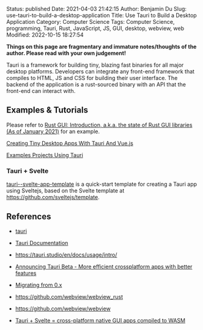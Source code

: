 Status: published
Date: 2021-04-03 21:42:15
Author: Benjamin Du
Slug: use-tauri-to-build-a-desktop-application
Title: Use Tauri to Build a Desktop Application
Category: Computer Science
Tags: Computer Science, programming, Tauri, Rust, JavaScript, JS, GUI, desktop, webview, web
Modified: 2022-10-15 18:27:54

**Things on this page are fragmentary and immature notes/thoughts of the author. Please read with your own judgement!**

Tauri is a framework for building tiny, blazing fast binaries for all major desktop platforms. 
Developers can integrate any front-end framework 
that compiles to HTML, JS and CSS for building their user interface. 
The backend of the application is a rust-sourced binary 
with an API that the front-end can interact with.

## Examples & Tutorials

Please refer to 
[Rust GUI: Introduction, a.k.a. the state of Rust GUI libraries (As of January 2021)](https://dev.to/davidedelpapa/rust-gui-introduction-a-k-a-the-state-of-rust-gui-libraries-as-of-january-2021-40gl#tauri)
for an example.

[Creating Tiny Desktop Apps With Tauri And Vue.js](https://www.smashingmagazine.com/2020/07/tiny-desktop-apps-tauri-vuejs/)

[Examples Projects Using Tauri](https://github.com/tauri-apps/tauri/tree/dev/examples)

### Tauri + Svelte

[tauri--svelte-app-template](https://github.com/happybeing/tauri-svelte-template#tauri--svelte-app-template)
is a quick-start template for creating a Tauri app using Sveltejs, 
based on the Svelte template at https://github.com/sveltejs/template.


## References

- [tauri](https://github.com/tauri-apps/tauri)

- [Tauri Documentation](https://tauri.studio/en/docs/getting-started/intro)

- https://tauri.studio/en/docs/usage/intro/

- [Announcing Tauri Beta - More efficient crossplatform apps with better features](https://dev.to/tauri/announcing-tauri-beta-more-efficient-crossplatform-apps-with-better-features-1nbd)

- [Migrating from 0.x](https://tauri.studio/en/docs/usage/guides/migration/)

- https://github.com/webview/webview_rust

- https://github.com/webview/webview

- [Tauri + Svelte = cross-platform native GUI apps compiled to WASM](https://forum.safedev.org/t/tauri-svelte-cross-platform-native-gui-apps-compiled-to-wasm/2870)
